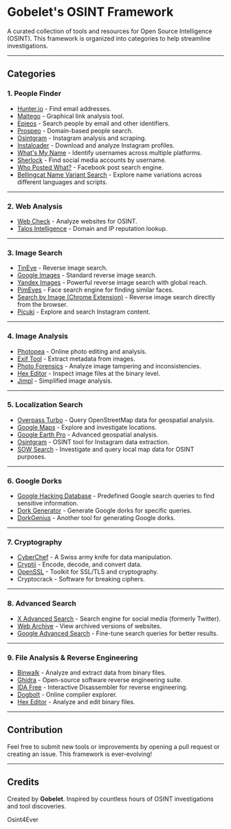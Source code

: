 
# Gobelet's OSINT Framework

A curated collection of tools and resources for Open Source Intelligence (OSINT). This framework is organized into categories to help streamline investigations.

---

## Categories

### 1. People Finder
- [Hunter.io](https://hunter.io/find) - Find email addresses.
- [Maltego](https://www.maltego.com/) - Graphical link analysis tool.
- [Epieos](https://epieos.com/) - Search people by email and other identifiers.
- [Prospeo](https://prospeo.io/domain-search) - Domain-based people search.
- [Osintgram](https://github.com/Datalux/Osintgram) - Instagram analysis and scraping.
- [Instaloader](https://github.com/instaloader/instaloader) - Download and analyze Instagram profiles.
- [What's My Name](https://whatsmyname.app/) - Identify usernames across multiple platforms.
- [Sherlock](https://github.com/sherlock-project/sherlock) - Find social media accounts by username.
- [Who Posted What?](https://whopostedwhat.com/) - Facebook post search engine.
- [Bellingcat Name Variant Search](https://bellingcat.github.io/name-variant-search) - Explore name variations across different languages and scripts.

---

### 2. Web Analysis
- [Web Check](https://web-check.xyz/) - Analyze websites for OSINT.
- [Talos Intelligence](https://talosintelligence.com/) - Domain and IP reputation lookup.

---

### 3. Image Search
- [TinEye](https://tineye.com/) - Reverse image search.
- [Google Images](https://images.google.com/?hl=fr) - Standard reverse image search.
- [Yandex Images](https://yandex.com/images/) - Powerful reverse image search with global reach.
- [PimEyes](https://pimeyes.com/en) - Face search engine for finding similar faces.
- [Search by Image (Chrome Extension)](https://chromewebstore.google.com/detail/search-by-image/cnojnbdhbhnkbcieeekonklommdnndci) - Reverse image search directly from the browser.
- [Picuki](https://www.picuki.com/) - Explore and search Instagram content.

---

### 4. Image Analysis
- [Photopea](https://www.photopea.com/) - Online photo editing and analysis.
- [Exif Tool](https://exiftool.org/) - Extract metadata from images.
- [Photo Forensics](https://29a.ch/photo-forensics/#forensic-magnifier) - Analyze image tampering and inconsistencies.
- [Hex Editor](https://hexed.it/) - Inspect image files at the binary level.
- [Jimpl](https://jimpl.com/) - Simplified image analysis.

---

### 5. Localization Search
- [Overpass Turbo](https://overpass-turbo.eu/index.html) - Query OpenStreetMap data for geospatial analysis.
- [Google Maps](https://www.google.com/maps) - Explore and investigate locations.
- [Google Earth Pro](https://www.google.com/earth/) - Advanced geospatial analysis.
- [Osintgram](https://github.com/Datalux/Osintgram) - OSINT tool for Instagram data extraction.
- [SOW Search](https://www.sowsearch.info/) - Investigate and query local map data for OSINT purposes.

---

### 6. Google Dorks
- [Google Hacking Database](https://www.exploit-db.com/google-hacking-database) - Predefined Google search queries to find sensitive information.
- [Dork Generator](https://yuraloginoff.github.io/dork-generator/) - Generate Google dorks for specific queries.
- [DorkGenius](https://dorkgenius.com/) - Another tool for generating Google dorks.

---

### 7. Cryptography
- [CyberChef](https://gchq.github.io/CyberChef/) - A Swiss army knife for data manipulation.
- [Cryptii](https://cryptii.com/) - Encode, decode, and convert data.
- [OpenSSL](https://www.openssl.org/) - Toolkit for SSL/TLS and cryptography.
- Cryptocrack - Software for breaking ciphers.

---

### 8. Advanced Search
- [X Advanced Search](https://x.com/search-advanced) - Search engine for social media (formerly Twitter).
- [Web Archive](https://web.archive.org/) - View archived versions of websites.
- [Google Advanced Search](https://www.google.com/advanced_search) - Fine-tune search queries for better results.

---

### 9. File Analysis & Reverse Engineering
- [Binwalk](https://github.com/ReFirmLabs/binwalk) - Analyze and extract data from binary files.
- [Ghidra](https://ghidra-sre.org/) - Open-source software reverse engineering suite.
- [IDA Free](https://hex-rays.com/ida-free/) - Interactive Disassembler for reverse engineering.
- [Dogbolt](https://dogbolt.org/) - Online compiler explorer.
- [Hex Editor](https://hexed.it/) - Analyze and edit binary files.

---

## Contribution
Feel free to submit new tools or improvements by opening a pull request or creating an issue. This framework is ever-evolving!

---

## Credits
Created by **Gobelet**. Inspired by countless hours of OSINT investigations and tool discoveries.

Osint4Ever
